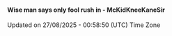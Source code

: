 #### Wise man says only fool rush in - McKidKneeKaneSir
Updated on 27/08/2025 - 00:58:50 (UTC) Time Zone
